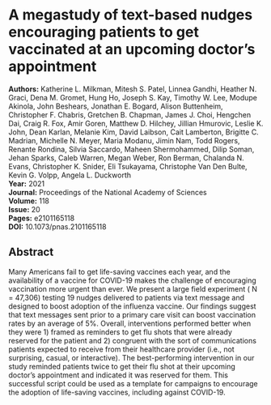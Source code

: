 # A megastudy of text-based nudges encouraging patients to get vaccinated at an upcoming doctor’s appointment

**Authors:** Katherine L. Milkman, Mitesh S. Patel, Linnea Gandhi, Heather N. Graci, Dena M. Gromet, Hung Ho, Joseph S. Kay, Timothy W. Lee, Modupe Akinola, John Beshears, Jonathan E. Bogard, Alison Buttenheim, Christopher F. Chabris, Gretchen B. Chapman, James J. Choi, Hengchen Dai, Craig R. Fox, Amir Goren, Matthew D. Hilchey, Jillian Hmurovic, Leslie K. John, Dean Karlan, Melanie Kim, David Laibson, Cait Lamberton, Brigitte C. Madrian, Michelle N. Meyer, Maria Modanu, Jimin Nam, Todd Rogers, Renante Rondina, Silvia Saccardo, Maheen Shermohammed, Dilip Soman, Jehan Sparks, Caleb Warren, Megan Weber, Ron Berman, Chalanda N. Evans, Christopher K. Snider, Eli Tsukayama, Christophe Van Den Bulte, Kevin G. Volpp, Angela L. Duckworth  
**Year:** 2021  
**Journal:** Proceedings of the National Academy of Sciences  
**Volume:** 118  
**Issue:** 20  
**Pages:** e2101165118  
**DOI:** 10.1073/pnas.2101165118  

## Abstract
Many Americans fail to get life-saving vaccines each year, and the availability of a vaccine for COVID-19 makes the challenge of encouraging vaccination more urgent than ever. We present a large field experiment (
              N
              = 47,306) testing 19 nudges delivered to patients via text message and designed to boost adoption of the influenza vaccine. Our findings suggest that text messages sent prior to a primary care visit can boost vaccination rates by an average of 5%. Overall, interventions performed better when they were 1) framed as reminders to get flu shots that were already reserved for the patient and 2) congruent with the sort of communications patients expected to receive from their healthcare provider (i.e., not surprising, casual, or interactive). The best-performing intervention in our study reminded patients twice to get their flu shot at their upcoming doctor’s appointment and indicated it was reserved for them. This successful script could be used as a template for campaigns to encourage the adoption of life-saving vaccines, including against COVID-19.

